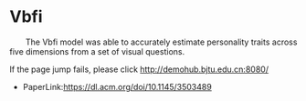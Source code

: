 # Vbfi
&emsp;&emsp;The Vbfi model was able to accurately estimate personality traits across five dimensions from a set of visual questions.

If the page jump fails, please click http://demohub.bjtu.edu.cn:8080/

- PaperLink:https://dl.acm.org/doi/10.1145/3503489